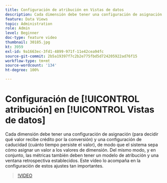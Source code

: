 ```yaml
---
title: Configuración de atribución en Vistas de datos
description: Cada dimensión debe tener una configuración de asignación (para decidir qué valor recibe crédito por la conversión) y una configuración de caducidad (cuánto tiempo persiste el valor), de modo que el sistema sepa cómo asignar un valor a los valores de dimensión. Del mismo modo, y en conjunto, las métricas también deben tener un modelo de atribución y una ventana retrospectiva establecidos. Este vídeo lo acompaña en la configuración de estos ajustes tan importantes.
feature: Data Views
topic: Administration
role: Admin
level: Beginner
doc-type: feature video
thumbnail: 30185.jpg
kt: 3959
exl-id: 9a1663ec-3fd1-4899-971f-11e42cea94fc
source-git-commit: 2b5a19397f7c2b2e775fbd5d724205922ad76f15
workflow-type: tm+mt
source-wordcount: '134'
ht-degree: 100%

---
```


# Configuración de [!UICONTROL atribución] en [!UICONTROL Vistas de datos]

Cada dimensión debe tener una configuración de asignación (para decidir qué valor recibe crédito por la conversión) y una configuración de caducidad (cuánto tiempo persiste el valor), de modo que el sistema sepa cómo asignar un valor a los valores de dimensión. Del mismo modo, y en conjunto, las métricas también deben tener un modelo de atribución y una ventana retrospectiva establecidos. Este vídeo lo acompaña en la configuración de estos ajustes tan importantes.

>[!VIDEO](https://video.tv.adobe.com/v/30185/?quality=12&enable10seconds=on&speedcontrol=on)
